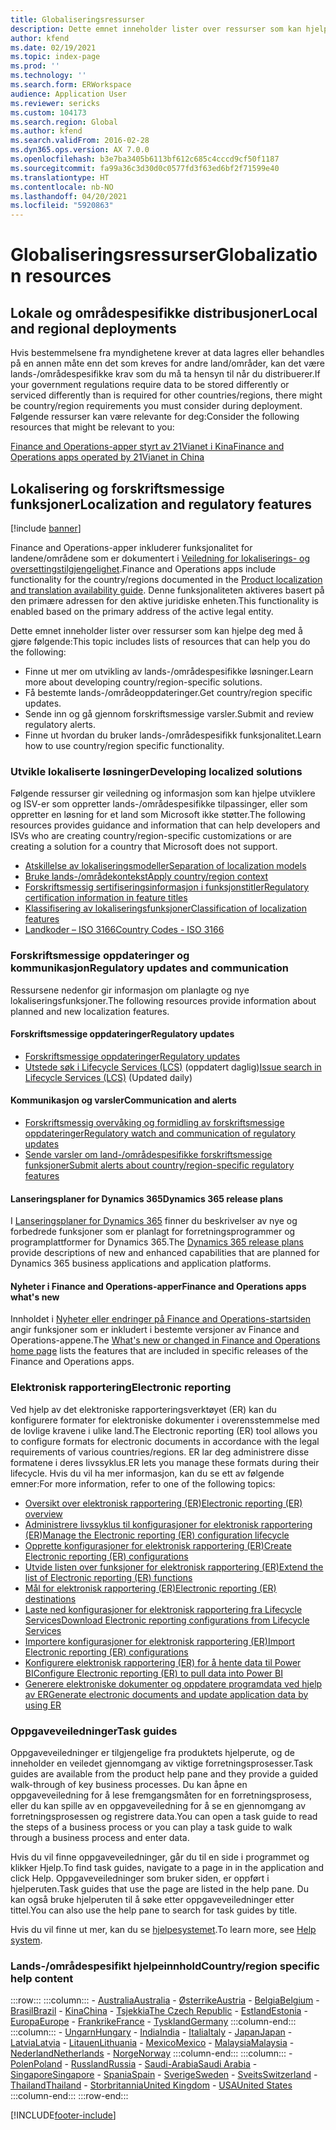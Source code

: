```yaml
---
title: Globaliseringsressurser
description: Dette emnet inneholder lister over ressurser som kan hjelpe deg å finne ut mer om lands-/områdespesifikke funksjoner og tilbud.
author: kfend
ms.date: 02/19/2021
ms.topic: index-page
ms.prod: ''
ms.technology: ''
ms.search.form: ERWorkspace
audience: Application User
ms.reviewer: sericks
ms.custom: 104173
ms.search.region: Global
ms.author: kfend
ms.search.validFrom: 2016-02-28
ms.dyn365.ops.version: AX 7.0.0
ms.openlocfilehash: b3e7ba3405b6113bf612c685c4cccd9cf50f1187
ms.sourcegitcommit: fa99a36c3d30d0c0577fd3f63ed6bf2f71599e40
ms.translationtype: HT
ms.contentlocale: nb-NO
ms.lasthandoff: 04/20/2021
ms.locfileid: "5920863"
---
```

# <a name="globalization-resources"></a><span data-ttu-id="5a18e-103">Globaliseringsressurser</span><span class="sxs-lookup"><span data-stu-id="5a18e-103">Globalization resources</span></span>

## <a name="local-and-regional-deployments"></a><span data-ttu-id="5a18e-104">Lokale og områdespesifikke distribusjoner</span><span class="sxs-lookup"><span data-stu-id="5a18e-104">Local and regional deployments</span></span>
<span data-ttu-id="5a18e-105">Hvis bestemmelsene fra myndighetene krever at data lagres eller behandles på en annen måte enn det som kreves for andre land/områder, kan det være lands-/områdespesifikke krav som du må ta hensyn til når du distribuerer.</span><span class="sxs-lookup"><span data-stu-id="5a18e-105">If your government regulations require data to be stored differently or serviced differently than is required for other countries/regions, there might be country/region requirements you must consider during deployment.</span></span> <span data-ttu-id="5a18e-106">Følgende ressurser kan være relevante for deg:</span><span class="sxs-lookup"><span data-stu-id="5a18e-106">Consider the following resources that might be relevant to you:</span></span>

[<span data-ttu-id="5a18e-107">Finance and Operations-apper styrt av 21Vianet i Kina</span><span class="sxs-lookup"><span data-stu-id="5a18e-107">Finance and Operations apps operated by 21Vianet in China</span></span>](../deployment/china-local-deployment.md)

## <a name="localization-and-regulatory-features"></a><span data-ttu-id="5a18e-108">Lokalisering og forskriftsmessige funksjoner</span><span class="sxs-lookup"><span data-stu-id="5a18e-108">Localization and regulatory features</span></span>

[!include [banner](../includes/banner.md)]

<span data-ttu-id="5a18e-109">Finance and Operations-apper inkluderer funksjonalitet for landene/områdene som er dokumentert i [Veiledning for lokaliserings- og oversettingstilgjengelighet](https://aka.ms/dynamics_365_international_availability_deck).</span><span class="sxs-lookup"><span data-stu-id="5a18e-109">Finance and Operations apps include functionality for the country/regions documented in the [Product localization and translation availability guide](https://aka.ms/dynamics_365_international_availability_deck).</span></span> <span data-ttu-id="5a18e-110">Denne funksjonaliteten aktiveres basert på den primære adressen for den aktive juridiske enheten.</span><span class="sxs-lookup"><span data-stu-id="5a18e-110">This functionality is enabled based on the primary address of the active legal entity.</span></span> 

<span data-ttu-id="5a18e-111">Dette emnet inneholder lister over ressurser som kan hjelpe deg med å gjøre følgende:</span><span class="sxs-lookup"><span data-stu-id="5a18e-111">This topic includes lists of resources that can help you do the following:</span></span> 
- <span data-ttu-id="5a18e-112">Finne ut mer om utvikling av lands-/områdespesifikke løsninger.</span><span class="sxs-lookup"><span data-stu-id="5a18e-112">Learn more about developing country/region-specific solutions.</span></span>
- <span data-ttu-id="5a18e-113">Få bestemte lands-/områdeoppdateringer.</span><span class="sxs-lookup"><span data-stu-id="5a18e-113">Get country/region specific updates.</span></span>
- <span data-ttu-id="5a18e-114">Sende inn og gå gjennom forskriftsmessige varsler.</span><span class="sxs-lookup"><span data-stu-id="5a18e-114">Submit and review regulatory alerts.</span></span>
- <span data-ttu-id="5a18e-115">Finne ut hvordan du bruker lands-/områdespesifikk funksjonalitet.</span><span class="sxs-lookup"><span data-stu-id="5a18e-115">Learn how to use country/region specific functionality.</span></span>

### <a name="developing-localized-solutions"></a><span data-ttu-id="5a18e-116">Utvikle lokaliserte løsninger</span><span class="sxs-lookup"><span data-stu-id="5a18e-116">Developing localized solutions</span></span>
<span data-ttu-id="5a18e-117">Følgende ressurser gir veiledning og informasjon som kan hjelpe utviklere og ISV-er som oppretter lands-/områdespesifikke tilpassinger, eller som oppretter en løsning for et land som Microsoft ikke støtter.</span><span class="sxs-lookup"><span data-stu-id="5a18e-117">The following resources provides guidance and information that can help developers and ISVs who are creating country/region-specific customizations or are creating a solution for a country that Microsoft does not support.</span></span>
-   [<span data-ttu-id="5a18e-118">Atskillelse av lokaliseringsmodeller</span><span class="sxs-lookup"><span data-stu-id="5a18e-118">Separation of localization models</span></span>](separate-localization-models.md)
-   [<span data-ttu-id="5a18e-119">Bruke lands-/områdekontekst</span><span class="sxs-lookup"><span data-stu-id="5a18e-119">Apply country/region context</span></span>](apply-country-context.md)
-   [<span data-ttu-id="5a18e-120">Forskriftsmessig sertifiseringsinformasjon i funksjonstitler</span><span class="sxs-lookup"><span data-stu-id="5a18e-120">Regulatory certification information in feature titles</span></span>](regulatory-certifications.md)
-   [<span data-ttu-id="5a18e-121">Klassifisering av lokaliseringsfunksjoner</span><span class="sxs-lookup"><span data-stu-id="5a18e-121">Classification of localization features</span></span>](classify-localization-features.md)
-   [<span data-ttu-id="5a18e-122">Landkoder – ISO 3166</span><span class="sxs-lookup"><span data-stu-id="5a18e-122">Country Codes - ISO 3166</span></span>](https://www.iso.org/iso-3166-country-codes.html)

### <a name="regulatory-updates-and-communication"></a><span data-ttu-id="5a18e-123">Forskriftsmessige oppdateringer og kommunikasjon</span><span class="sxs-lookup"><span data-stu-id="5a18e-123">Regulatory updates and communication</span></span>
<span data-ttu-id="5a18e-124">Ressursene nedenfor gir informasjon om planlagte og nye lokaliseringsfunksjoner.</span><span class="sxs-lookup"><span data-stu-id="5a18e-124">The following resources provide information about planned and new localization features.</span></span> 

#### <a name="regulatory-updates"></a><span data-ttu-id="5a18e-125">Forskriftsmessige oppdateringer</span><span class="sxs-lookup"><span data-stu-id="5a18e-125">Regulatory updates</span></span>
-   [<span data-ttu-id="5a18e-126">Forskriftsmessige oppdateringer</span><span class="sxs-lookup"><span data-stu-id="5a18e-126">Regulatory updates</span></span>](../../../finance/localizations/regulatory-updates.md)
-   <span data-ttu-id="5a18e-127">[Utstede søk i Lifecycle Services (LCS)](../lifecycle-services/issue-search-lcs.md) (oppdatert daglig)</span><span class="sxs-lookup"><span data-stu-id="5a18e-127">[Issue search in Lifecycle Services (LCS)](../lifecycle-services/issue-search-lcs.md) (Updated daily)</span></span>

#### <a name="communication-and-alerts"></a><span data-ttu-id="5a18e-128">Kommunikasjon og varsler</span><span class="sxs-lookup"><span data-stu-id="5a18e-128">Communication and alerts</span></span>
-   [<span data-ttu-id="5a18e-129">Forskriftsmessig overvåking og formidling av forskriftsmessige oppdateringer</span><span class="sxs-lookup"><span data-stu-id="5a18e-129">Regulatory watch and communication of regulatory updates</span></span>](regulatory-watch-communication.md)
-   [<span data-ttu-id="5a18e-130">Sende varsler om land-/områdespesifikke forskriftsmessige funksjoner</span><span class="sxs-lookup"><span data-stu-id="5a18e-130">Submit alerts about country/region-specific regulatory features</span></span>](submit-localization-alerts.md)

#### <a name="dynamics-365-release-plans"></a><span data-ttu-id="5a18e-131">Lanseringsplaner for Dynamics 365</span><span class="sxs-lookup"><span data-stu-id="5a18e-131">Dynamics 365 release plans</span></span>
<span data-ttu-id="5a18e-132">I [Lanseringsplaner for Dynamics 365](/business-applications-release-notes/) finner du beskrivelser av nye og forbedrede funksjoner som er planlagt for forretningsprogrammer og programplattformer for Dynamics 365.</span><span class="sxs-lookup"><span data-stu-id="5a18e-132">The [Dynamics 365 release plans](/business-applications-release-notes/) provide descriptions of new and enhanced capabilities that are planned for Dynamics 365 business applications and application platforms.</span></span> 

#### <a name="finance-and-operations-apps-whats-new"></a><span data-ttu-id="5a18e-133">Nyheter i Finance and Operations-apper</span><span class="sxs-lookup"><span data-stu-id="5a18e-133">Finance and Operations apps what's new</span></span>
<span data-ttu-id="5a18e-134">Innholdet i [Nyheter eller endringer på Finance and Operations-startsiden](../../fin-ops/get-started/whats-new-changed.md) angir funksjoner som er inkludert i bestemte versjoner av Finance and Operations-appene.</span><span class="sxs-lookup"><span data-stu-id="5a18e-134">The [What's new or changed in Finance and Operations home page](../../fin-ops/get-started/whats-new-changed.md) lists the features that are included in specific releases of the Finance and Operations apps.</span></span>

### <a name="electronic-reporting"></a><span data-ttu-id="5a18e-135">Elektronisk rapportering</span><span class="sxs-lookup"><span data-stu-id="5a18e-135">Electronic reporting</span></span>
<span data-ttu-id="5a18e-136">Ved hjelp av det elektroniske rapporteringsverktøyet (ER) kan du konfigurere formater for elektroniske dokumenter i overensstemmelse med de lovlige kravene i ulike land.</span><span class="sxs-lookup"><span data-stu-id="5a18e-136">The Electronic reporting (ER) tool allows you to configure formats for electronic documents in accordance with the legal requirements of various countries/regions.</span></span> <span data-ttu-id="5a18e-137">ER lar deg administrere disse formatene i deres livssyklus.</span><span class="sxs-lookup"><span data-stu-id="5a18e-137">ER lets you manage these formats during their lifecycle.</span></span> <span data-ttu-id="5a18e-138">Hvis du vil ha mer informasjon, kan du se ett av følgende emner:</span><span class="sxs-lookup"><span data-stu-id="5a18e-138">For more information, refer to one of the following topics:</span></span>
-   [<span data-ttu-id="5a18e-139">Oversikt over elektronisk rapportering (ER)</span><span class="sxs-lookup"><span data-stu-id="5a18e-139">Electronic reporting (ER) overview</span></span>](../analytics/general-electronic-reporting.md)
-   [<span data-ttu-id="5a18e-140">Administrere livssyklus til konfigurasjoner for elektronisk rapportering (ER)</span><span class="sxs-lookup"><span data-stu-id="5a18e-140">Manage the Electronic reporting (ER) configuration lifecycle</span></span>](../analytics/general-electronic-reporting-manage-configuration-lifecycle.md)
-   [<span data-ttu-id="5a18e-141">Opprette konfigurasjoner for elektronisk rapportering (ER)</span><span class="sxs-lookup"><span data-stu-id="5a18e-141">Create Electronic reporting (ER) configurations</span></span>](../analytics/electronic-reporting-configuration.md)
-   [<span data-ttu-id="5a18e-142">Utvide listen over funksjoner for elektronisk rapportering (ER)</span><span class="sxs-lookup"><span data-stu-id="5a18e-142">Extend the list of Electronic reporting (ER) functions</span></span>](../analytics/general-electronic-reporting-formulas-list-extension.md)
-   [<span data-ttu-id="5a18e-143">Mål for elektronisk rapportering (ER)</span><span class="sxs-lookup"><span data-stu-id="5a18e-143">Electronic reporting (ER) destinations</span></span>](../analytics/electronic-reporting-destinations.md)
-   [<span data-ttu-id="5a18e-144">Laste ned konfigurasjoner for elektronisk rapportering fra Lifecycle Services</span><span class="sxs-lookup"><span data-stu-id="5a18e-144">Download Electronic reporting configurations from Lifecycle Services</span></span>](../analytics/download-electronic-reporting-configuration-lcs.md)
-   [<span data-ttu-id="5a18e-145">Importere konfigurasjoner for elektronisk rapportering (ER)</span><span class="sxs-lookup"><span data-stu-id="5a18e-145">Import Electronic reporting (ER) configurations</span></span>](../analytics/electronic-reporting-import-ger-configurations.md)
-   [<span data-ttu-id="5a18e-146">Konfigurere elektronisk rapportering (ER) for å hente data til Power BI</span><span class="sxs-lookup"><span data-stu-id="5a18e-146">Configure Electronic reporting (ER) to pull data into Power BI</span></span>](../analytics/general-electronic-reporting-report-configuration-get-data-powerbi.md)
-   [<span data-ttu-id="5a18e-147">Generere elektroniske dokumenter og oppdatere programdata ved hjelp av ER</span><span class="sxs-lookup"><span data-stu-id="5a18e-147">Generate electronic documents and update application data by using ER</span></span>](../analytics/generate-electronic-documents-update-application-data.md)

### <a name="task-guides"></a><span data-ttu-id="5a18e-148">Oppgaveveiledninger</span><span class="sxs-lookup"><span data-stu-id="5a18e-148">Task guides</span></span>
<span data-ttu-id="5a18e-149">Oppgaveveiledninger er tilgjengelige fra produktets hjelperute, og de inneholder en veiledet gjennomgang av viktige forretningsprosesser.</span><span class="sxs-lookup"><span data-stu-id="5a18e-149">Task guides are available from the product help pane and they provide a guided walk-through of key business processes.</span></span> <span data-ttu-id="5a18e-150">Du kan åpne en oppgaveveiledning for å lese fremgangsmåten for en forretningsprosess, eller du kan spille av en oppgaveveiledning for å se en gjennomgang av forretningsprosessen og registrere data.</span><span class="sxs-lookup"><span data-stu-id="5a18e-150">You can open a task guide to read the steps of a business process or you can play a task guide to walk through a business process and enter data.</span></span>

<span data-ttu-id="5a18e-151">Hvis du vil finne oppgaveveiledninger, går du til en side i programmet og klikker Hjelp.</span><span class="sxs-lookup"><span data-stu-id="5a18e-151">To find task guides, navigate to a page in in the application and click Help.</span></span> <span data-ttu-id="5a18e-152">Oppgaveveiledninger som bruker siden, er oppført i hjelperuten.</span><span class="sxs-lookup"><span data-stu-id="5a18e-152">Task guides that use the page are listed in the help pane.</span></span> <span data-ttu-id="5a18e-153">Du kan også bruke hjelperuten til å søke etter oppgaveveiledninger etter tittel.</span><span class="sxs-lookup"><span data-stu-id="5a18e-153">You can also use the help pane to search for task guides by title.</span></span>

<span data-ttu-id="5a18e-154">Hvis du vil finne ut mer, kan du se [hjelpesystemet](../../fin-ops/get-started/help-overview.md#task-guides).</span><span class="sxs-lookup"><span data-stu-id="5a18e-154">To learn more, see [Help system](../../fin-ops/get-started/help-overview.md#task-guides).</span></span>


### <a name="countryregion-specific-help-content"></a><span data-ttu-id="5a18e-155">Lands-/områdespesifikt hjelpeinnhold</span><span class="sxs-lookup"><span data-stu-id="5a18e-155">Country/region specific help content</span></span>
:::row:::
    :::column:::
        - [<span data-ttu-id="5a18e-156">Australia</span><span class="sxs-lookup"><span data-stu-id="5a18e-156">Australia</span></span>](../../../finance/localizations/australia.md)
        - [<span data-ttu-id="5a18e-157">Østerrike</span><span class="sxs-lookup"><span data-stu-id="5a18e-157">Austria</span></span>](../../../finance/localizations/austria.md)
        - [<span data-ttu-id="5a18e-158">Belgia</span><span class="sxs-lookup"><span data-stu-id="5a18e-158">Belgium</span></span>](../../../finance/localizations/belgium.md)
        - [<span data-ttu-id="5a18e-159">Brasil</span><span class="sxs-lookup"><span data-stu-id="5a18e-159">Brazil</span></span>](../../../finance/localizations/brazil.md)
        - [<span data-ttu-id="5a18e-160">Kina</span><span class="sxs-lookup"><span data-stu-id="5a18e-160">China</span></span>](../../../finance/localizations/china.md)
        - [<span data-ttu-id="5a18e-161">Tsjekkia</span><span class="sxs-lookup"><span data-stu-id="5a18e-161">The Czech Republic</span></span>](../../../finance/localizations/czech-republic.md)
        - [<span data-ttu-id="5a18e-162">Estland</span><span class="sxs-lookup"><span data-stu-id="5a18e-162">Estonia</span></span>](../../../finance/localizations/estonia.md)
        - [<span data-ttu-id="5a18e-163">Europa</span><span class="sxs-lookup"><span data-stu-id="5a18e-163">Europe</span></span>](../../../finance/localizations/europe.md)
        - [<span data-ttu-id="5a18e-164">Frankrike</span><span class="sxs-lookup"><span data-stu-id="5a18e-164">France</span></span>](../../../finance/localizations/france.md)
        - [<span data-ttu-id="5a18e-165">Tyskland</span><span class="sxs-lookup"><span data-stu-id="5a18e-165">Germany</span></span>](../../../finance/localizations/germany.md)
    :::column-end:::
    :::column:::
        - [<span data-ttu-id="5a18e-166">Ungarn</span><span class="sxs-lookup"><span data-stu-id="5a18e-166">Hungary</span></span>](../../../finance/localizations/hungary.md)
        - [<span data-ttu-id="5a18e-167">India</span><span class="sxs-lookup"><span data-stu-id="5a18e-167">India</span></span>](../../../finance/localizations/india.md)
        - [<span data-ttu-id="5a18e-168">Italia</span><span class="sxs-lookup"><span data-stu-id="5a18e-168">Italy</span></span>](../../../finance/localizations/italy.md)
        - [<span data-ttu-id="5a18e-169">Japan</span><span class="sxs-lookup"><span data-stu-id="5a18e-169">Japan</span></span>](../../../finance/localizations/japan.md)
        - [<span data-ttu-id="5a18e-170">Latvia</span><span class="sxs-lookup"><span data-stu-id="5a18e-170">Latvia</span></span>](../../../finance/localizations/latvia.md)
        - [<span data-ttu-id="5a18e-171">Litauen</span><span class="sxs-lookup"><span data-stu-id="5a18e-171">Lithuania</span></span>](../../../finance/localizations/lithuania.md)
        - [<span data-ttu-id="5a18e-172">Mexico</span><span class="sxs-lookup"><span data-stu-id="5a18e-172">Mexico</span></span>](../../../finance/localizations/mexico.md)
        - [<span data-ttu-id="5a18e-173">Malaysia</span><span class="sxs-lookup"><span data-stu-id="5a18e-173">Malaysia</span></span>](../../../finance/localizations/malaysia.md)
        - [<span data-ttu-id="5a18e-174">Nederland</span><span class="sxs-lookup"><span data-stu-id="5a18e-174">Netherlands</span></span>](../../../finance/localizations/netherlands.md)
        - [<span data-ttu-id="5a18e-175">Norge</span><span class="sxs-lookup"><span data-stu-id="5a18e-175">Norway</span></span>](../../../finance/localizations/norway.md)
    :::column-end:::
    :::column:::
        - [<span data-ttu-id="5a18e-176">Polen</span><span class="sxs-lookup"><span data-stu-id="5a18e-176">Poland</span></span>](../../../finance/localizations/poland.md)
        - [<span data-ttu-id="5a18e-177">Russland</span><span class="sxs-lookup"><span data-stu-id="5a18e-177">Russia</span></span>](../../../finance/localizations/russia.md)
        - [<span data-ttu-id="5a18e-178">Saudi-Arabia</span><span class="sxs-lookup"><span data-stu-id="5a18e-178">Saudi Arabia</span></span>](../../../finance/localizations/saudi-arabia.md)
        - [<span data-ttu-id="5a18e-179">Singapore</span><span class="sxs-lookup"><span data-stu-id="5a18e-179">Singapore</span></span>](../../../finance/localizations/singapore.md)
        - [<span data-ttu-id="5a18e-180">Spania</span><span class="sxs-lookup"><span data-stu-id="5a18e-180">Spain</span></span>](../../../finance/localizations/spain.md)
        - [<span data-ttu-id="5a18e-181">Sverige</span><span class="sxs-lookup"><span data-stu-id="5a18e-181">Sweden</span></span>](../../../finance/localizations/sweden.md)
        - [<span data-ttu-id="5a18e-182">Sveits</span><span class="sxs-lookup"><span data-stu-id="5a18e-182">Switzerland</span></span>](../../../finance/localizations/switzerland.md)
        - [<span data-ttu-id="5a18e-183">Thailand</span><span class="sxs-lookup"><span data-stu-id="5a18e-183">Thailand</span></span>](../../../finance/localizations/thailand.md)
        - [<span data-ttu-id="5a18e-184">Storbritannia</span><span class="sxs-lookup"><span data-stu-id="5a18e-184">United Kingdom</span></span>](../../../finance/localizations/united-kingdom.md)
        - [<span data-ttu-id="5a18e-185">USA</span><span class="sxs-lookup"><span data-stu-id="5a18e-185">United States</span></span>](../../../finance/localizations/united-states.md)
    :::column-end:::
:::row-end:::








[!INCLUDE[footer-include](../../../includes/footer-banner.md)]
